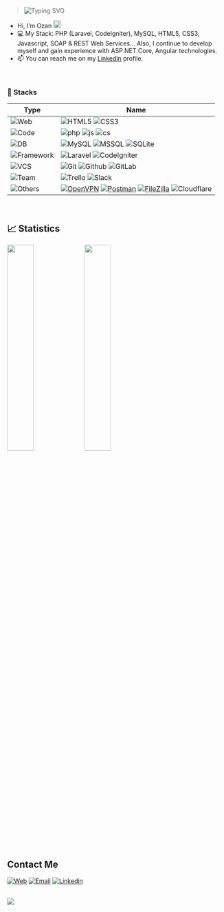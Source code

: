 > ![Typing SVG](https://readme-typing-svg.herokuapp.com?size=24&width=600&lines=Welcome+To+Ozan's+GitHub+Profile!)


- Hi, I’m Ozan <img src="https://raw.githubusercontent.com/MartinHeinz/MartinHeinz/master/wave.gif" width="18px">
- 💻 My Stack: PHP (Laravel, CodeIgniter), MySQL, HTML5, CSS3, Javascript, SOAP & REST Web Services... Also, I continue to develop myself and gain experience with ASP.NET Core, Angular technologies.
- 📫 You can reach me on my [LinkedIn](https://linkedin.com/in/ozangulicat/ "Ozan's LinkedIn Profile") profile.


<!-- > [![](https://img.shields.io/badge/linkedin-%230077B5.svg?&style=for-the-badge&logo=linkedin&logoColor=white)](https://linkedin.com/in/ozangulicat/) -->

<br>

### 🔧 Stacks
| Type | Name  |
|---|---|
| ![Web](https://img.shields.io/badge/Web-informational?style=flat&color=e85d04) | ![HTML5](https://img.shields.io/badge/‎-HTML5-informational?style=flat&logo=html5&color=ffba08) ![CSS3](https://img.shields.io/badge/‎-CSS3-informational?style=flat&logo=css3&color=ffba08) |
| ![Code](https://img.shields.io/badge/Code-informational?style=flat&color=e85d04) | ![php](https://img.shields.io/badge/‎-PHP-informational?style=flat&logo=php&color=ffba08) ![js](https://img.shields.io/badge/‎-Javascript-informational?style=flat&logo=javascript&color=ffba08) ![cs](https://img.shields.io/badge/‎-C%23-informational?style=flat&logo=c%20sharp&color=ffba08)  |
| ![DB](https://img.shields.io/badge/DB-informational?style=flat&color=e85d04) | ![MySQL](https://img.shields.io/badge/‎-MySQL-informational?style=flat&logo=mysql&color=ffba08) ![MSSQL](https://img.shields.io/badge/‎-MSSQL-informational?style=flat&logo=microsoft%20sql%20server&color=ffba08) ![SQLite](https://img.shields.io/badge/‎-SQLite-informational?style=flat&logo=sqlite&color=ffba08) |
| ![Framework](https://img.shields.io/badge/Framework-informational?style=flat&color=e85d04) | ![Laravel](https://img.shields.io/badge/‎-Laravel-informational?style=flat&logo=laravel&color=ffba08) ![CodeIgniter](https://img.shields.io/badge/‎-CodeIgniter-informational?style=flat&logo=codeigniter&color=ffba08) |
| ![VCS](https://img.shields.io/badge/VCS-informational?style=flat&color=e85d04) | ![Git](https://img.shields.io/badge/‎-Git-informational?style=flat&logo=git&color=ffba08) ![Github](https://img.shields.io/badge/‎-Github-informational?style=flat&logo=github&color=ffba08) ![GitLab](https://img.shields.io/badge/‎-GitLab-informational?style=flat&logo=gitlab&color=ffba08) |
| ![Team](https://img.shields.io/badge/Team-informational?style=flat&color=e85d04) | ![Trello](https://img.shields.io/badge/‎-Trello-informational?style=flat&logo=trello&color=ffba08) ![Slack](https://img.shields.io/badge/‎-Slack-informational?style=flat&logo=slack&color=ffba08) |
| ![Others](https://img.shields.io/badge/Others-informational?style=flat&color=e85d04) | [![OpenVPN](https://img.shields.io/badge/‎-OpenVPN-informational?style=flat&logo=openvpn&color=ffba08)](https://openvpn.net/) [![Postman](https://img.shields.io/badge/‎-Postman-informational?style=flat&logo=postman&color=ffba08)](https://postman.com/) [![FileZilla](https://img.shields.io/badge/‎-FileZilla-informational?style=flat&logo=filezilla&color=ffba08)](https://filezilla-project.org/) ![Cloudflare](https://img.shields.io/badge/‎-Cloudflare-informational?style=flat&logo=cloudflare&color=ffba08) |


<br>

## 📈 Statistics
<p>
  <img width="35%" src="https://github-readme-stats.vercel.app/api?username=ogulicat&count_private=true&show_icons=true&theme=radical" />
  <img width="35%" src="https://github-readme-stats.vercel.app/api/top-langs/?username=ogulicat&layout=compact&theme=radical" />
</p>


<br>

## Contact Me
[![Web](https://img.shields.io/badge/Web-https%3A%2F%2Fwww.35kod.com%2F-informational?style=flat&color=ffba08)](https://www.35kod.com/)
[![Email](https://img.shields.io/badge/E--Mail-gulicatozan[at]gmail.com-informational?style=flat&logo=mail.ru&logoColor=white&color=ffba08)](mailto:gulicatozan@gmail.com)
[![Linkedin](https://img.shields.io/badge/Linkedin-@ozan--gulicat-informational?style=flat&logo=linkedin&logoColor=0077B5&color=ffba08)](https://www.linkedin.com/in/ozangulicat)

<br>

<img src="https://komarev.com/ghpvc/?username=ogulicat&color=1460dc&style=flat-square&label=Visitor%20Count" />
